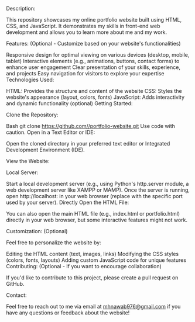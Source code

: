 Description:

This repository showcases my online portfolio website built using HTML, CSS, and JavaScript. It demonstrates my skills in front-end web development and allows you to learn more about me and my work.

Features: (Optional - Customize based on your website's functionalities)

Responsive design for optimal viewing on various devices (desktop, mobile, tablet)
Interactive elements (e.g., animations, buttons, contact forms) to enhance user engagement
Clear presentation of your skills, experience, and projects
Easy navigation for visitors to explore your expertise
Technologies Used:

HTML: Provides the structure and content of the website
CSS: Styles the website's appearance (layout, colors, fonts)
JavaScript: Adds interactivity and dynamic functionality (optional)
Getting Started:

Clone the Repository:

Bash
git clone [https://github.com/<your-username>/portfolio-website.git](https://github.com/Shaikat005/Portfolio-Website-using-HTML-CSS-JS.git)
Use code with caution.
Open in a Text Editor or IDE:

Open the cloned directory in your preferred text editor or Integrated Development Environment (IDE).

View the Website:

Local Server:

Start a local development server (e.g., using Python's http.server module, a web development server like XAMPP or MAMP).
Once the server is running, open http://localhost:<port-number> in your web browser (replace <port-number> with the specific port used by your server).
Directly Open the HTML File:

You can also open the main HTML file (e.g., index.html or portfolio.html) directly in your web browser, but some interactive features might not work.

Customization: (Optional)

Feel free to personalize the website by:

Editing the HTML content (text, images, links)
Modifying the CSS styles (colors, fonts, layouts)
Adding custom JavaScript code for unique features
Contributing: (Optional - If you want to encourage collaboration)

If you'd like to contribute to this project, please create a pull request on GitHub.

Contact:

Feel free to reach out to me via email at mhnawab976@gmail.com if you have any questions or feedback about the website!
